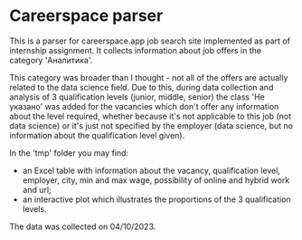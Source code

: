 # Careerspace parser
This is a parser for careerspace.app job search site implemented as part of internship assignment.
It collects information about job offers in the category 'Аналитика'. 

This category was broader than I thought - not all of the offers are actually related to the data science field. Due to this, during data collection and analysis of 3 qualification levels (junior, middle, senior) the class 'Не указано' was added for the vacancies which don't offer any information about the level required, whether because it's not applicable to this job (not data science) or it's just not specified by the employer (data science, but no information about the qualification level given).

In the 'tmp' folder you may find:
- an Excel table with information about the vacancy, qualification level, employer, city, min and max wage, possibility of online and hybrid work and url;
- an interactive plot which illustrates the proportions of the 3 qualification levels.

The data was collected on 04/10/2023.
